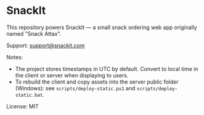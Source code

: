 # SnackIt

This repository powers SnackIt — a small snack ordering web app originally named "Snack Attax".

Support: support@snackit.com

Notes:
- The project stores timestamps in UTC by default. Convert to local time in the client or server when displaying to users.
- To rebuild the client and copy assets into the server public folder (Windows): see `scripts/deploy-static.ps1` and `scripts/deploy-static.bat`.

License: MIT
